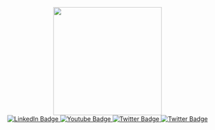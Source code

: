 <div id="header" align="center">
  <img src="https://media.giphy.com/media/172cWugSaKYUhaMdOW/giphy-downsized-large.gif" width="250"/>
</div>

<div id="badges" align="center">
  <a href="https://vk.com/m1st4k3">
    <img src="https://img.shields.io/badge/-Вконтакте-1E90FF?style=for-the-badge&logo=Vk&logoColor=white" alt="LinkedIn Badge"/>
  </a>
  <a href="https://t.me/itsmymistake">
    <img src="https://img.shields.io/badge/Telegram-4169E1?style=for-the-badge&logo=telegram&logoColor=white" alt="Youtube Badge"/>
  </a>
  <a href="your-Rutube-URL">
    <img src="https://img.shields.io/badge/RuTube-696969?style=for-the-badge&logo=youtube&logoColor=white" alt="Twitter Badge"/>
  </a>
  <a href="your-YouTube-URL">
    <img src="https://img.shields.io/badge/YouTube-red?style=for-the-badge&logo=youtube&logoColor=white" alt="Twitter Badge"/>
  </a>
</div>

